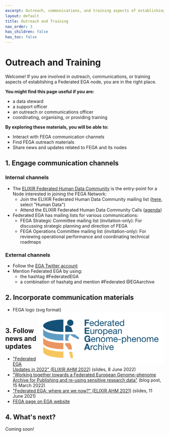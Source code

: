 ```yaml
---
excerpt: Outreach, communications, and training aspects of establishing a Federated EGA node
layout: default
title: Outreach and Training
nav_order: 3 
has_children: false
has_toc: false
---
```

# Outreach and Training

Welcome! If you are involved in outreach, communications, or training aspects of establishing a Federated EGA node, you are in the right place.

**You might find this page useful if you are:**
- a data steward
- a support officer
- an outreach or communications officer
- coordinating, organising, or providing training

**By exploring these materials, you will be able to:**
- Interact with FEGA communication channels
- Find FEGA outreach materials
- Share news and updates related to FEGA and its nodes

## 1. Engage communication channels

### Internal channels
- The [ELIXIR Federated Human Data Community](https://elixir-europe.org/communities/human-data) is the entry-point for a Node interested in joining the FEGA Network: 
  - Join the ELIXIR Federated Human Data Community mailing list ([here](https://elixir-europe.org/intranet/join-groups), select "Human Data")
  - Attend the ELIXIR Federated Human Data Community Calls ([agenda](https://docs.google.com/document/d/10OwVvHbJ7i1gI1Iw4zmVsOs8kDrG077Y52juehiFcmU/edit))
- Federated EGA has mailing lists for various communications: 
  - FEGA Strategic Committee mailing list (invitation-only): For discussing strategic planning and direction of FEGA
  - FEGA Operations Committee mailing list (invitation-only): For reviewing operational performance and coordinating technical roadmaps

### External channels
- Follow the [EGA Twitter account](https://twitter.com/EGAarchive)
- Mention Federated EGA by using:
   - the hashtag #FederatedEGA
   - a combination of hashatg and mention #Federated @EGAarchive

## 2. Incorporate communication materials
- FEGA logo (svg format) <img src="../../assets/img/FEGA-logo-generic.svg" alt="Federated EGA logo, colored logo of storage disk with human figure emerging from behind and the text Federated European Genome-phenome Archive on the right." width="400"  align="right" />
<br/><br/>

## 3. Follow news and updates
- ["Federated EGA Updates in 2022" (ELIXIR AHM 2022)](https://doi.org/10.7490/f1000research.1118988.1) (slides, 8 June 2022)
- ["Working together towards a Federated European Genome-phenome Archive for Publishing and re-using sensitive research data"](https://www.csc.fi/-/working-together-towards-a-federated-european-genome-phenome-archive) (blog post, 15 March 2022)
- ["Federated EGA: where are we now?" (ELIXIR AHM 2021)](https://doi.org/10.7490/f1000research.1119006.1) (slides, 11 June 2021)
- [FEGA page on EGA website](https://ega-archive.org/federated)

## 4. What's next?

Coming soon!
